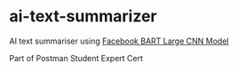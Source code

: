 # ai-text-summarizer

AI text summariser using [Facebook BART Large CNN Model](https://huggingface.co/facebook/bart-large-cnn) 

Part of Postman Student Expert Cert
